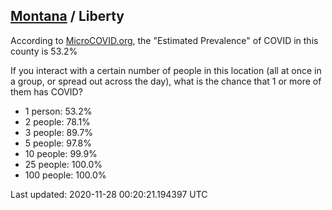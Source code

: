 
## [Montana](/united-states/montana) / Liberty

According to [MicroCOVID.org](http://microcovid.org),
the "Estimated Prevalence" of COVID in this county is 53.2%

If you interact with a certain number of people in this location
(all at once in a group, or spread out across the day), what is the chance that
1 or more of them has COVID?

- 1 person: 53.2%
- 2 people: 78.1%
- 3 people: 89.7%
- 5 people: 97.8%
- 10 people: 99.9%
- 25 people: 100.0%
- 100 people: 100.0%

Last updated: 2020-11-28 00:20:21.194397 UTC
